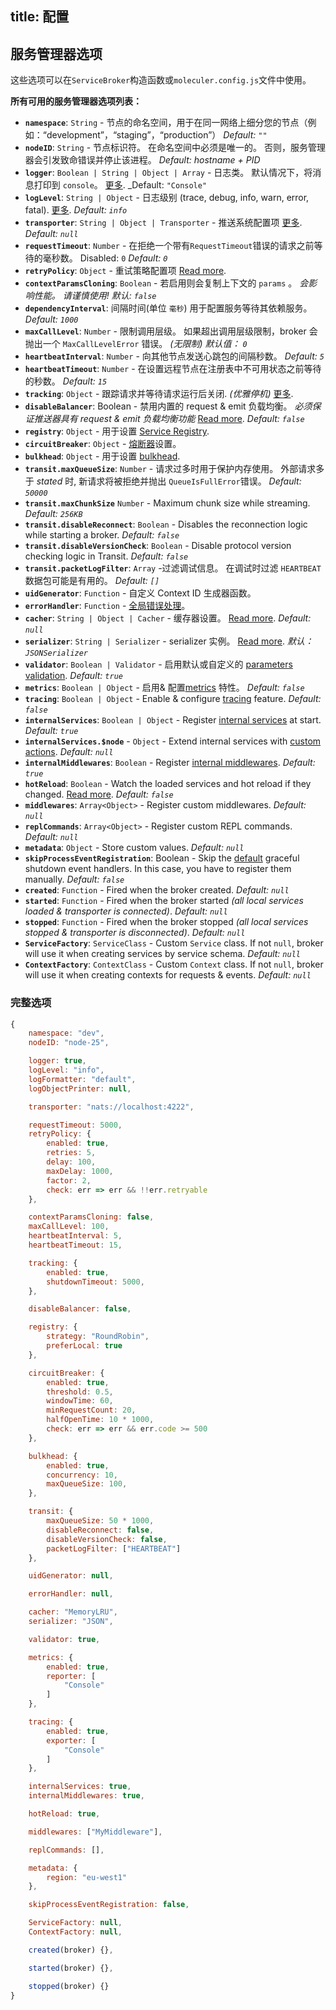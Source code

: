 title: 配置
---
## 服务管理器选项
这些选项可以在`ServiceBroker`构造函数或`moleculer.config.js`文件中使用。

**所有可用的服务管理器选项列表：**

* **`namespace`**: `String` - 节点的命名空间，用于在同一网络上细分您的节点（例如：“development”，“staging”，“production”） _Default:_ `""`
* **`nodeID`**: `String` - 节点标识符。 在命名空间中必须是唯一的。 否则，服务管理器会引发致命错误并停止该进程。 _Default: hostname + PID_
* **`logger`**: `Boolean | String | Object | Array` - 日志类。 默认情况下，将消息打印到 `console`。 [更多](logging.html). _Default: `"Console"`
* **`logLevel`**: `String | Object` - 日志级别 (trace, debug, info, warn, error, fatal). [更多](logging.html). _Default: `info`_
* **`transporter`**: `String | Object | Transporter` - 推送系统配置项 [更多](networking.html).  _Default: `null`_
* **`requestTimeout`**: `Number` - 在拒绝一个带有`RequestTimeout`错误的请求之前等待的毫秒数。 Disabled: `0` _Default: `0`_
* **`retryPolicy`**: `Object` - 重试策略配置项 [Read more](fault-tolerance.html#Retry).
* **`contextParamsCloning`**: `Boolean` - 若启用则会复制上下文的 `params` 。 _会影响性能。 请谨慎使用!_ _默认: `false`_
* **`dependencyInterval`**: 间隔时间(单位 `毫秒`) 用于配置服务等待其依赖服务。 _Default: `1000`_
* **`maxCallLevel`**: `Number` - 限制调用层级。 如果超出调用层级限制，broker 会抛出一个 `MaxCallLevelError` 错误。 _(无限制)_ _默认值： `0`_
* **`heartbeatInterval`**: `Number` - 向其他节点发送心跳包的间隔秒数。 _Default: `5`_
* **`heartbeatTimeout`**: `Number` - 在设置远程节点在注册表中不可用状态之前等待的秒数。 _Default: `15`_
* **`tracking`**: `Object` - 跟踪请求并等待请求运行后关闭. _(优雅停机)_ [更多](context.html#Context-tracking).
* **`disableBalancer`**: Boolean - 禁用内置的 request & emit 负载均衡。 _必须保证推送器具有 request & emit 负载均衡功能_ [Read more](networking.html#Disabled-balancer). _Default: `false`_
* **`registry`**: `Object` - 用于设置 [Service Registry](registry.html).
* **`circuitBreaker`**: `Object` - [熔断器](fault-tolerance.html#Circuit-Breaker)设置。
* **`bulkhead`**: `Object` - 用于设置 [bulkhead](fault-tolerance.html#Bulkhead).
* **`transit.maxQueueSize`**: `Number` - 请求过多时用于保护内存使用。 外部请求多于 _stated_ 时, 新请求将被拒绝并抛出 `QueueIsFullError`错误。 _Default: `50000`_
* **`transit.maxChunkSize`** `Number` - Maximum chunk size while streaming.  _Default: `256KB`_
* **`transit.disableReconnect`**: `Boolean` - Disables the reconnection logic while starting a broker. _Default: `false`_
* **`transit.disableVersionCheck`**: `Boolean` - Disable protocol version checking logic in Transit. _Default: `false`_
* **`transit.packetLogFilter`**: `Array` -过滤调试信息。 在调试时过滤 `HEARTBEAT` 数据包可能是有用的。 _Default: `[]`_
* **`uidGenerator`**: `Function` - 自定义 Context ID 生成器函数。
* **`errorHandler`**: `Function` - [全局错误处理](broker.html#Global-error-handler)。
* **`cacher`**: `String | Object | Cacher` - 缓存器设置。 [Read more](caching.html). _Default: `null`_
* **`serializer`**: `String | Serializer` - serializer 实例。 [Read more](networking.html). _默认： `JSONSerializer`_
* **`validator`**: `Boolean | Validator` - 启用默认或自定义的 [parameters validation](validating.html). _Default: `true`_
* **`metrics`**: `Boolean | Object` - 启用& 配置[metrics](metrics.html) 特性。 _Default: `false`_
* **`tracing`**: `Boolean | Object` - Enable & configure [tracing](tracing.html) feature. _Default: `false`_
* **`internalServices`**: `Boolean | Object` - Register [internal services](services.html#Internal-Services) at start. _Default: `true`_
* **`internalServices.$node`** - `Object` - Extend internal services with [custom actions](services.html#Extending). _Default: `null`_
* **`internalMiddlewares`**: `Boolean` - Register [internal middlewares](middlewares.html#Internal-middlewares). _Default: `true`_
* **`hotReload`**: `Boolean` - Watch the loaded services and hot reload if they changed. [Read more](services.html#Hot-Reloading-Services). _Default: `false`_
* **`middlewares`**: `Array<Object>` - Register custom middlewares. _Default: `null`_
* **`replCommands`**: `Array<Object>` - Register custom REPL commands. _Default: `null`_
* **`metadata`**: `Object` - Store custom values. _Default: `null`_
* **`skipProcessEventRegistration`**: Boolean - Skip the [default](https://github.com/moleculerjs/moleculer/blob/master/src/service-broker.js#L234) graceful shutdown event handlers. In this case, you have to register them manually. _Default: `false`_
* **`created`**: `Function` - Fired when the broker created. _Default: `null`_
* **`started`**: `Function` - Fired when the broker started _(all local services loaded & transporter is connected)_. _Default: `null`_
* **`stopped`**: `Function` - Fired when the broker stopped _(all local services stopped & transporter is disconnected)_. _Default: `null`_
* **`ServiceFactory`**: `ServiceClass` - Custom `Service` class. If not `null`, broker will use it when creating services by service schema. _Default: `null`_
* **`ContextFactory`**: `ContextClass` - Custom `Context` class. If not `null`, broker will use it when creating contexts for requests & events. _Default: `null`_

### 完整选项
```js
{
    namespace: "dev",
    nodeID: "node-25",

    logger: true,
    logLevel: "info",
    logFormatter: "default",
    logObjectPrinter: null,

    transporter: "nats://localhost:4222",

    requestTimeout: 5000,
    retryPolicy: {
        enabled: true,
        retries: 5,
        delay: 100,
        maxDelay: 1000,
        factor: 2,
        check: err => err && !!err.retryable
    },

    contextParamsCloning: false,
    maxCallLevel: 100,
    heartbeatInterval: 5,
    heartbeatTimeout: 15,

    tracking: {
        enabled: true,
        shutdownTimeout: 5000,
    },

    disableBalancer: false,

    registry: {
        strategy: "RoundRobin",
        preferLocal: true
    },

    circuitBreaker: {
        enabled: true,
        threshold: 0.5,
        windowTime: 60,
        minRequestCount: 20,
        halfOpenTime: 10 * 1000,
        check: err => err && err.code >= 500
    },   

    bulkhead: {
        enabled: true,
        concurrency: 10,
        maxQueueSize: 100,
    },

    transit: {
        maxQueueSize: 50 * 1000,
        disableReconnect: false,
        disableVersionCheck: false,
        packetLogFilter: ["HEARTBEAT"]
    },

    uidGenerator: null,

    errorHandler: null,

    cacher: "MemoryLRU",
    serializer: "JSON",

    validator: true,

    metrics: {
        enabled: true,
        reporter: [
            "Console"
        ]
    },

    tracing: {
        enabled: true,
        exporter: [
            "Console"
        ]
    },

    internalServices: true,
    internalMiddlewares: true,

    hotReload: true,

    middlewares: ["MyMiddleware"],

    replCommands: [],

    metadata: {
        region: "eu-west1"
    },

    skipProcessEventRegistration: false,

    ServiceFactory: null,
    ContextFactory: null,

    created(broker) {},

    started(broker) {},

    stopped(broker) {}
}
```
